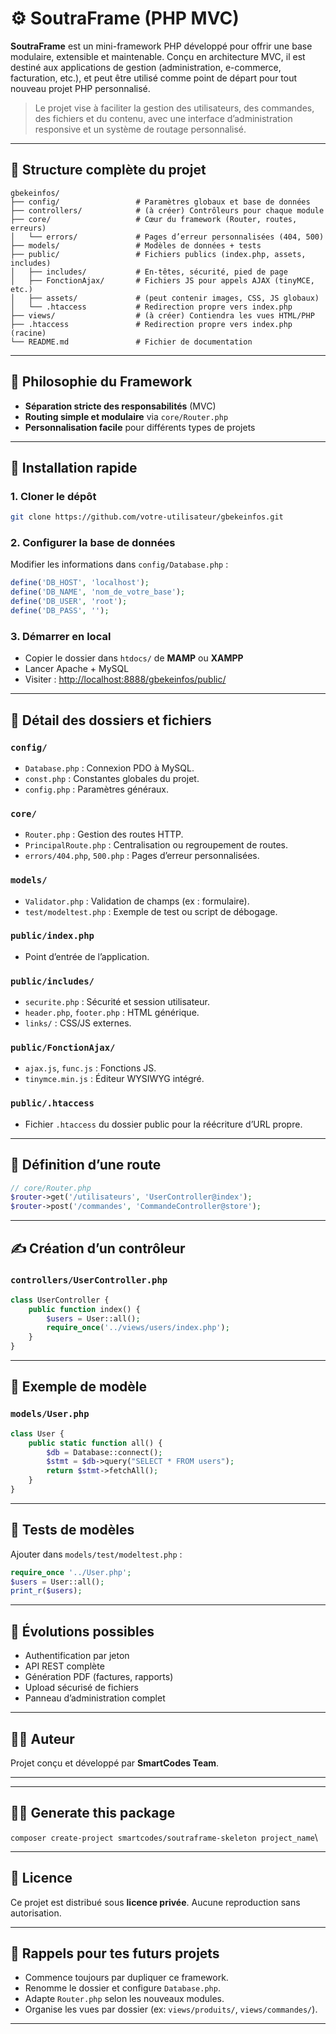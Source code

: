# ⚙️ SoutraFrame (PHP MVC)

**SoutraFrame** est un mini-framework PHP développé pour offrir une base modulaire, extensible et maintenable. Conçu en architecture MVC, il est destiné aux applications de gestion (administration, e-commerce, facturation, etc.), et peut être utilisé comme point de départ pour tout nouveau projet PHP personnalisé.

> Le projet vise à faciliter la gestion des utilisateurs, des commandes, des fichiers et du contenu, avec une interface d’administration responsive et un système de routage personnalisé.

---

## 📁 Structure complète du projet

```
gbekeinfos/
├── config/                 # Paramètres globaux et base de données
├── controllers/            # (à créer) Contrôleurs pour chaque module
├── core/                   # Cœur du framework (Router, routes, erreurs)
│   └── errors/             # Pages d’erreur personnalisées (404, 500)
├── models/                 # Modèles de données + tests
├── public/                 # Fichiers publics (index.php, assets, includes)
│   ├── includes/           # En-têtes, sécurité, pied de page
│   ├── FonctionAjax/       # Fichiers JS pour appels AJAX (tinyMCE, etc.)
│   ├── assets/             # (peut contenir images, CSS, JS globaux)
│   └── .htaccess           # Redirection propre vers index.php
├── views/                  # (à créer) Contiendra les vues HTML/PHP
├── .htaccess               # Redirection propre vers index.php (racine)
└── README.md               # Fichier de documentation
```

---

## 🧐 Philosophie du Framework

* **Séparation stricte des responsabilités** (MVC)
* **Routing simple et modulaire** via `core/Router.php`
* **Personnalisation facile** pour différents types de projets

---

## 🔌 Installation rapide

### 1. Cloner le dépôt

```bash
git clone https://github.com/votre-utilisateur/gbekeinfos.git
```

### 2. Configurer la base de données

Modifier les informations dans `config/Database.php` :

```php
define('DB_HOST', 'localhost');
define('DB_NAME', 'nom_de_votre_base');
define('DB_USER', 'root');
define('DB_PASS', '');
```

### 3. Démarrer en local

* Copier le dossier dans `htdocs/` de **MAMP** ou **XAMPP**
* Lancer Apache + MySQL
* Visiter : [http://localhost:8888/gbekeinfos/public/](http://localhost:8888/gbekeinfos/public/)

---

## 🧱 Détail des dossiers et fichiers

### `config/`

* `Database.php` : Connexion PDO à MySQL.
* `const.php` : Constantes globales du projet.
* `config.php` : Paramètres généraux.

### `core/`

* `Router.php` : Gestion des routes HTTP.
* `PrincipalRoute.php` : Centralisation ou regroupement de routes.
* `errors/404.php`, `500.php` : Pages d’erreur personnalisées.

### `models/`

* `Validator.php` : Validation de champs (ex : formulaire).
* `test/modeltest.php` : Exemple de test ou script de débogage.

### `public/index.php`

* Point d’entrée de l’application.

### `public/includes/`

* `securite.php` : Sécurité et session utilisateur.
* `header.php`, `footer.php` : HTML générique.
* `links/` : CSS/JS externes.

### `public/FonctionAjax/`

* `ajax.js`, `func.js` : Fonctions JS.
* `tinymce.min.js` : Éditeur WYSIWYG intégré.

### `public/.htaccess`

* Fichier `.htaccess` du dossier public pour la réécriture d’URL propre.

---

## 🚦 Définition d’une route

```php
// core/Router.php
$router->get('/utilisateurs', 'UserController@index');
$router->post('/commandes', 'CommandeController@store');
```

---

## ✍️ Création d’un contrôleur

### `controllers/UserController.php`

```php
class UserController {
    public function index() {
        $users = User::all();
        require_once('../views/users/index.php');
    }
}
```

---

## 📄 Exemple de modèle

### `models/User.php`

```php
class User {
    public static function all() {
        $db = Database::connect();
        $stmt = $db->query("SELECT * FROM users");
        return $stmt->fetchAll();
    }
}
```

---

## 🤮 Tests de modèles

Ajouter dans `models/test/modeltest.php` :

```php
require_once '../User.php';
$users = User::all();
print_r($users);
```

---

## 🔮 Évolutions possibles

* Authentification par jeton
* API REST complète
* Génération PDF (factures, rapports)
* Upload sécurisé de fichiers
* Panneau d’administration complet

---

## 🧑‍💻 Auteur

Projet conçu et développé par **SmartCodes Team**.

---
---

## 🧑‍💻 Generate this package

`composer create-project smartcodes/soutraframe-skeleton project_name`\

---

## 📜 Licence

Ce projet est distribué sous **licence privée**.
Aucune reproduction sans autorisation.

---

## 📌 Rappels pour tes futurs projets

* Commence toujours par dupliquer ce framework.
* Renomme le dossier et configure `Database.php`.
* Adapte `Router.php` selon les nouveaux modules.
* Organise les vues par dossier (ex: `views/produits/`, `views/commandes/`).

---

